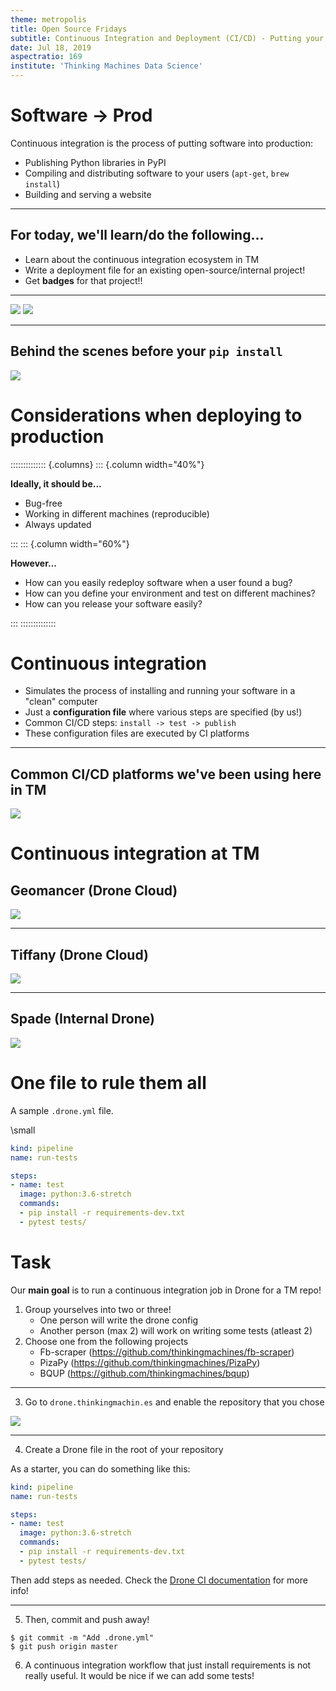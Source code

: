 ```yaml
---
theme: metropolis
title: Open Source Fridays
subtitle: Continuous Integration and Deployment (CI/CD) - Putting your software into production
date: Jul 18, 2019
aspectratio: 169
institute: 'Thinking Machines Data Science'
---
```



# Software -> Prod

Continuous integration is the process of putting software into production:

- Publishing Python libraries in PyPI
- Compiling and distributing software to your users (`apt-get`, `brew install`)
- Building and serving a website

---

## For today, we'll learn/do the following...

- Learn about the continuous integration ecosystem in TM 
- Write a deployment file for an existing open-source/internal project!
- Get **badges** for that project!!

---

![](00_badge.png)
![](01_badge.png)


---

## Behind the scenes before your `pip install` 

![](oss_lifecycle.png)

# Considerations when deploying to production

:::::::::::::: {.columns}
::: {.column width="40%"}

**Ideally, it should be...**

* Bug-free
* Working in different machines (reproducible) 
* Always updated 

:::
::: {.column width="60%"}

**However...**

* How can you easily redeploy software when a user found a bug?
* How can you define your environment and test on different machines?
* How can you release your software easily?


:::
::::::::::::::


# Continuous integration

- Simulates the process of installing and running your software in a "clean" computer
- Just a **configuration file** where various steps are specified (by us!) 
- Common CI/CD steps: `install -> test -> publish`
- These configuration files are executed by CI platforms

---

## Common CI/CD platforms we've been using here in TM 

![](ci_cd_platforms.png)


# Continuous integration at TM 


## Geomancer (Drone Cloud)


![](oss_lifecycle.png)

---

## Tiffany (Drone Cloud)

![](oss_golang.png)

--- 

## Spade (Internal Drone)

![](oss_golang_spade.png)

# One file to rule them all

A sample `.drone.yml` file. 

\small

```yaml
kind: pipeline
name: run-tests

steps:
- name: test
  image: python:3.6-stretch
  commands:
  - pip install -r requirements-dev.txt
  - pytest tests/
```

# Task

Our **main goal** is to run a continuous integration job in Drone for a TM repo!

1. Group yourselves into two or three!
    - One person will write the drone config
    - Another person (max 2) will work on writing some tests (atleast 2)
2. Choose one from the following projects
    - Fb-scraper (https://github.com/thinkingmachines/fb-scraper)
    - PizaPy (https://github.com/thinkingmachines/PizaPy)
    - BQUP (https://github.com/thinkingmachines/bqup)

---

3. Go to `drone.thinkingmachin.es` and enable the repository that you chose

![](drone-tm.png)

---

4. Create a Drone file in the root of your repository

As a starter, you can do something like this:

```yaml
kind: pipeline
name: run-tests

steps:
- name: test
  image: python:3.6-stretch
  commands:
  - pip install -r requirements-dev.txt
  - pytest tests/
```

Then add steps as needed. Check the [Drone CI
documentation](https://docs.drone.io/) for more info!

--- 

5. Then, commit and push away!

```shell
$ git commit -m "Add .drone.yml"
$ git push origin master 
```

6. A continuous integration workflow that just install requirements is not
   really useful. It would be nice if we can add some tests!

